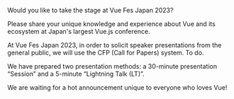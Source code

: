 Would you like to take the stage at Vue Fes Japan 2023?

Please share your unique knowledge and experience about Vue and its ecosystem at Japan's largest Vue.js conference.

At Vue Fes Japan 2023, in order to solicit speaker presentations from the general public, we will use the CFP (Call for Papers) system. To do.

We have prepared two presentation methods: a 30-minute presentation “Session” and a 5-minute “Lightning Talk (LT)”.

We are waiting for a hot announcement unique to everyone who loves Vue!
